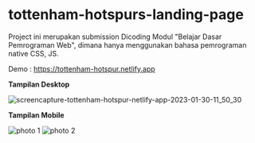 # tottenham-hotspurs-landing-page

Project ini merupakan submission Dicoding Modul "Belajar Dasar Pemrograman Web", dimana hanya menggunakan bahasa pemrograman native CSS, JS.

Demo : https://tottenham-hotspur.netlify.app

<b>Tampilan Desktop</b>

![screencapture-tottenham-hotspur-netlify-app-2023-01-30-11_50_30](https://user-images.githubusercontent.com/78676283/215384344-4356b799-191f-4319-9c78-f7eb270962a7.png)

<b>Tampilan Mobile</b>

![photo 1](https://user-images.githubusercontent.com/78676283/215384774-94225d28-c292-44b9-b0fe-da5f9ee868a3.png)
![photo 2](https://user-images.githubusercontent.com/78676283/215384784-54fd96c5-952c-4b98-a1cb-1a05437cb338.png)
